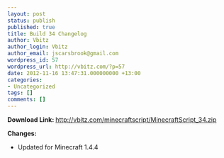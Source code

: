 ```yaml
---
layout: post
status: publish
published: true
title: Build 34 Changelog
author: Vbitz
author_login: Vbitz
author_email: jscarsbrook@gmail.com
wordpress_id: 57
wordpress_url: http://vbitz.com/?p=57
date: 2012-11-16 13:47:31.000000000 +13:00
categories:
- Uncategorized
tags: []
comments: []
---
```

<strong>Download Link: </strong><a title="http://vbitz.com/minecraftscript/MinecraftScript_34.zip" href="http://vbitz.com/minecraftscript/MinecraftScript_34.zip">http://vbitz.com/minecraftscript/MinecraftScript_34.zip</a>

<strong>Changes:</strong>
<ul>
	<li>Updated for Minecraft 1.4.4</li>
</ul>
